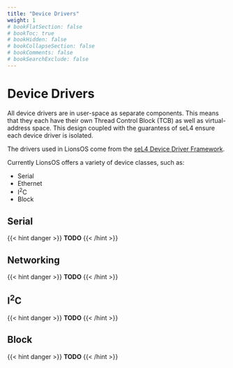 ```yaml
---
title: "Device Drivers"
weight: 1
# bookFlatSection: false
# bookToc: true
# bookHidden: false
# bookCollapseSection: false
# bookComments: false
# bookSearchExclude: false
---
```


# Device Drivers

All device drivers are in user-space as separate components. This means that they each have their own
Thread Control Block (TCB) as well as virtual-address space. This design coupled with the guarantess
of seL4 ensure each device driver is isolated.

The drivers used in LionsOS come from the [seL4 Device Driver Framework]().

Currently LionsOS offers a variety of device classes, such as:
* Serial
* Ethernet
* I<sup>2</sup>C
* Block

## Serial

{{< hint danger >}}
**TODO**
{{< /hint >}}

## Networking

{{< hint danger >}}
**TODO**
{{< /hint >}}

## I<sup>2</sup>C

{{< hint danger >}}
**TODO**
{{< /hint >}}

## Block

{{< hint danger >}}
**TODO**
{{< /hint >}}
